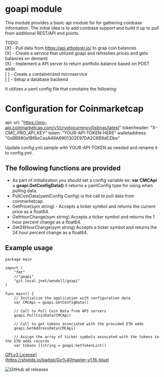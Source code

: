 # goapi module

This module provides a basic api module for for gathering coinbase
information. The initial idea is to add coinbase support and build it
up to pull from additional REST/API end points.

TODO:  
[X] - Pull data from https://api.ethplorer.io/ to grap coin balances  
[X] - Create a service that utilized goapi and refreshes prices and gets balances on demand  
[X] - Implement a API server to return portfolio balance based on POST addx  
[ ] - Create a containerized microservice  
[ ] - Setup a database backend   

It utilizes a yaml config file that constains the following:

>>>
# Configuration for Coinmarketcap
api:
  url: "https://pro-api.coinmarketcap.com/v1/cryptocurrency/listings/latest"
  tokenheader: "X-CMC_PRO_API_KEY"
  token: "YOUR-API-TOKEN-HERE"
  walletaddress: "0xBB980a1Bf6eCaaA49A6901302E97DA2C6B9dCDbe"
>>>

  Update config.yml.sample with YOUR-API-TOKEN as needed and rename it to
  config.yml.

  ## The following functions are provided
  - As part of initialization you should set a config variable ex: **var CMCApi = goapi.GetConfigData()** it returns a yamlConfig type for using when pulling data.
  - PullCoinData(yamlConfig Config) is the call to pull data from coinmarketcap.
  - GetPrice(sym string) - Accepts a ticker symbol and returns the current price as a float64.
  - GetHourChange(sym string) Accepts a ticker symbol and returns the 1 hour percent change as a float64.
  - Get24HourChange(sym string) Accepts a ticker symbol and returns the 24 hour percent change as a float64.


## Example usage

```
package main

import (
	"fmt"
	//"goapi"
	"git.local.jnet/wendell/goapi"
)

func main() {
	// Initialize the application with configuration data
	var CMCApi = goapi.GetConfigData()

	// Call to Pull Coin Data from API servers
	goapi.PullCoinData(CMCApi)

    // Call to get tokens associated with the provided ETH addx
	goapi.GetAddressData(CMCApi)

    // Assign the array of ticker symbols assocated with the tokens in the ETH addx records
	var tokens []string = goapi.GetTokenList()
```

  [GPLv3 License](https://img.shields.io/badge/License-GPL%20v3-yellow.svg)]  
  (https://shields.io/badge/Go%40master-v1.16-blue)
  
  ![GitHub all releases](https://img.shields.io/github/downloads/FlipTheDream/goinsapi/total)
